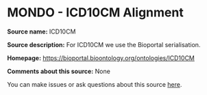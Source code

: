 # MONDO - ICD10CM Alignment

**Source name:** ICD10CM

**Source description:** For ICD10CM we use the Bioportal serialisation.


**Homepage:** https://bioportal.bioontology.org/ontologies/ICD10CM

**Comments about this source:** None





You can make issues or ask questions about this source [here](https://github.com/monarch-initiative/mondo-ingest/issues).
